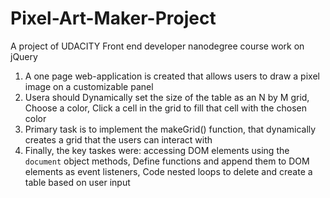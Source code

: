 # Pixel-Art-Maker-Project
A  project of UDACITY Front end developer nanodegree course work on jQuery 
1. A one page web-application is created that allows users to draw a pixel image on a customizable panel
2. Usera should Dynamically set the size of the table as an N by M grid, Choose a color,
   Click a cell in the grid to fill that cell with the chosen color
3. Primary task is to implement the makeGrid() function, that dynamically creates a grid that the users can interact with
4. Finally, the key taskes were: accessing DOM elements using the `document` object methods,
   Define functions and append them to DOM elements as event listeners,
   Code nested loops to delete and create a table based on user input

